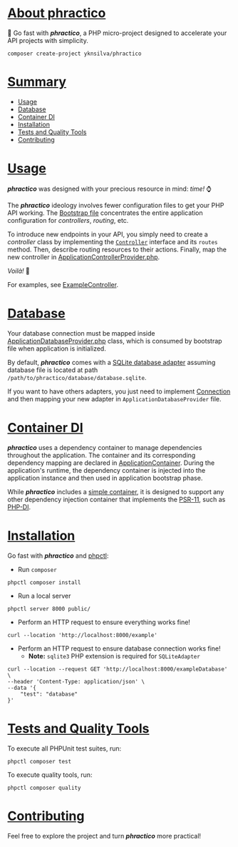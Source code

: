 # [About phractico](#about-phractico)

🚀 Go fast with **_phractico_**, a PHP micro-project designed to accelerate your API projects with simplicity.

```shell
composer create-project yknsilva/phractico
```

# [Summary](#summary)

- [Usage](#usage)
- [Database](#database)
- [Container DI](#container-di)
- [Installation](#installation)
- [Tests and Quality Tools](#tests-and-quality-tools)
- [Contributing](#contributing)

# [Usage](#usage)

**_phractico_** was designed with your precious resource in mind: _time!_ ⌚

The **_phractico_** ideology involves fewer configuration files to get your PHP API working.
The [Bootstrap file](./src/Core/Bootstrap.php) concentrates the entire application configuration
for _controllers_, _routing_, etc.

To introduce new endpoints in your API, you simply need to create a _controller_ class by
implementing the [`Controller`](./src/Core/Infrastructure/Http/Controller.php) interface and its `routes` method.
Then, describe routing resources to their actions. Finally,
map the new controller in [ApplicationControllerProvider.php](src/API/Http/Provider/ApplicationControllerProvider.php).

_Voilà!_ 🎉

For examples, see [ExampleController](./src/API/Http/Controller/ExampleController.php).

# [Database](#database)

Your database connection must be mapped inside [ApplicationDatabaseProvider.php](./src/Database/ApplicationDatabaseProvider.php) class,
which is consumed by bootstrap file when application is initialized.

By default, **_phractico_** comes with a [SQLite database adapter](./src/Database/Connection/SQLiteAdapter.php)
assuming database file is located at path `/path/to/phractico/database/database.sqlite`.

If you want to have others adapters, you just need to implement [Connection](./src/Core/Infrastructure/Database/Connection.php)
and then mapping your new adapter in `ApplicationDatabaseProvider` file.

# [Container DI](#container-di)

**_phractico_** uses a dependency container to manage dependencies throughout the application.
The container and its corresponding dependency mapping are declared in [ApplicationContainer](./src/DI/ApplicationContainer.php).
During the application's runtime, the dependency container is injected into the application instance
and then used in application bootstrap phase.

While **_phractico_** includes a [simple container](./src/Core/Infrastructure/DI/Container.php), it is designed
to support any other dependency injection container that implements the [PSR-11](https://www.php-fig.org/psr/psr-11/),
such as [PHP-DI](https://php-di.org/).

# [Installation](#installation)

Go fast with **_phractico_** and [phpctl](https://github.com/opencodeco/phpctl):

- Run `composer`
```shell
phpctl composer install
```

- Run a local server
```shell
phpctl server 8000 public/
```

- Perform an HTTP request to ensure everything works fine!
```shell
curl --location 'http://localhost:8000/example'
```

- Perform an HTTP request to ensure database connection works fine!
  - **Note:** `sqlite3` PHP extension is required for `SQLiteAdapter`
```shell
curl --location --request GET 'http://localhost:8000/exampleDatabase' \
--header 'Content-Type: application/json' \
--data '{
    "test": "database"
}'
```

# [Tests and Quality Tools](#tests-and-quality-tools)

To execute all PHPUnit test suites, run:
```shell
phpctl composer test
```

To execute quality tools, run:
```shell
phpctl composer quality
```

# [Contributing](#contributing)

Feel free to explore the project and turn **_phractico_** more practical!
